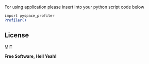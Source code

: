 For using application please insert into your python script code below

```sh
import pyspace_profiler
Profiler()
```

## License

MIT

**Free Software, Hell Yeah!**
